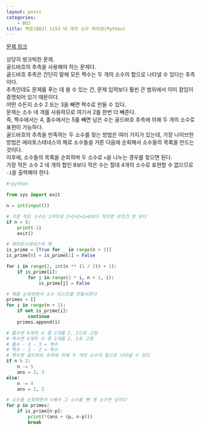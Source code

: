 ```yaml
---
layout: posts
categories:
    - BOJ
title: 백준(BOJ) 1153 네 개의 소수 파이썬(Python)
---
```


[문제 링크](https://www.acmicpc.net/problem/1153)

상당히 씽크빅한 문제.  
골드바흐의 추측을 사용해야 하는 문제다.  
골드바흐 추측은 간단히 말해 모든 짝수는 두 개의 소수의 합으로 나타낼 수 있다는 추측이다.  
추측인데도 문제를 푸는 데 쓸 수 있는 건, 문제 입력보다 훨씬 큰 범위에서 이미 참임이 증명되어 있기 때문이다.  
어떤 수든지 소수 2 또는 3을 빼면 짝수로 만들 수 있다.  
문제는 소수 네 개를 사용하므로 여기서 2를 한번 더 빼준다.  
즉, 짝수에서는 4, 홀수에서는 5를 빼면 남은 수는 골드바흐 추측에 의해 두 개의 소수로 표현이 가능하다.  
골드바흐의 추측을 만족하는 두 소수를 찾는 방법은 여러 가지가 있는데, 가장 나이브한 방법은 에라토스테네스의 체로 소수들을 거른 다음에 순회해서 소수들의 목록을 만드는 것이다.  
이후에, 소수들의 목록을 순회하며 두 소수로 `n`을 나누는 경우를 찾으면 된다.  
가장 작은 소수 2 네 개의 합인 8보다 작은 수는 절대 4개의 소수로 표현할 수 없으므로 `-1`을 출력해야 한다.  


```python
#!python

from sys import exit

n = int(input())

# 가장 작은 소수는 2이므로 2+2+2+2=8보다 작으면 무조건 안 된다
if n < 8:
    print(-1)
    exit()

# 에라토스테네스의 체
is_prime = [True for _ in range(n + 1)]
is_prime[0] = is_prime[1] = False

for i in range(2, int(n ** (1 / 2)) + 1):
    if is_prime[i]:
        for j in range(2 * i, n + 1, i):
            is_prime[j] = False

# 체를 순회하면서 소수 리스트를 만들어준다
primes = []
for i in range(n + 1):
    if not is_prime[i]:
        continue
    primes.append(i)

# 홀수면 4개의 수 중 2개를 2, 3으로 고정
# 짝수면 4개의 수 중 2개를 2, 2로 고정
# 홀수 - 2 - 3 = 짝수
# 짝수 - 2 - 2 = 짝수
# 짝수면 골드바흐 추측에 의해 두 개의 소수의 합으로 나타낼 수 있다
if n % 2:
    n -= 5
    ans = 2, 3
else:
    n -= 4
    ans = 2, 2

# 소수를 순회하면서 n에서 그 소수를 뺀 게 소수면 답이다
for p in primes:
    if is_prime[n-p]:
        print(*(ans + (p, n-p)))
        break

```
